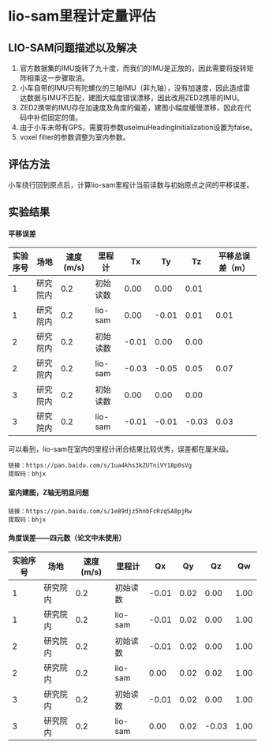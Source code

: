 # lio-sam里程计定量评估

## LIO-SAM问题描述以及解决

1. 官方数据集的IMU旋转了九十度，而我们的IMU是正放的，因此需要将旋转矩阵相乘这一步骤取消。
2. 小车自带的IMU只有陀螺仪的三轴IMU（非九轴），没有加速度，因此造成雷达数据与IMU不匹配，建图大幅度错误漂移，因此改用ZED2携带的IMU。
3. ZED2携带的IMU存在加速度及角度的偏差，建图小幅度缓慢漂移，因此在代码中补偿固定的值。
4. 由于小车未带有GPS，需要将参数useImuHeadingInitialization设置为false。
5. voxel filter的参数调整为室内参数。

## 评估方法

小车绕行回到原点后，计算lio-sam里程计当前读数与初始原点之间的平移误差。


## 实验结果

#### 平移误差

实验序号|场地|速度(m/s)|里程计|Tx|Ty|Tz|平移总误差（m）|
-|-|-|-|-|-|-|-|
1|研究院内|0.2|初始读数|0.00|0.00|0.01||
1|研究院内|0.2|lio-sam|0.00|-0.01|0.01|0.01|
2|研究院内|0.2|初始读数|-0.01|0.00|0.00||
2|研究院内|0.2|lio-sam|-0.03|-0.05|0.05|0.07|
3|研究院内|0.2|初始读数|0.00|0.00|0.00||
3|研究院内|0.2|lio-sam|-0.01|-0.01|-0.03|0.03|

可以看到，lio-sam在室内的里程计闭合结果比较优秀，误差都在厘米级。

```
链接：https://pan.baidu.com/s/1ua4khs3kZUTniVY18p0sVg 
提取码：bhjx 
```

#### 室内建图，Z轴无明显问题

```
链接：https://pan.baidu.com/s/1e89djz5hnbFcRzqSA8pjRw 
提取码：bhjx
```

#### 角度误差——四元数（论文中未使用）

实验序号|场地|速度(m/s)|里程计|Qx|Qy|Qz|Qw|
-|-|-|-|-|-|-|-|
1|研究院内|0.2|初始读数|-0.01|0.02|0.00|1.00|
1|研究院内|0.2|lio-sam|-0.01|0.02|0.00|1.00|
2|研究院内|0.2|初始读数|-0.01|0.02|0.00|1.00|
2|研究院内|0.2|lio-sam|0.00|0.02|0.02|1.00|
3|研究院内|0.2|初始读数|-0.01|0.02|0.00|1.00|
3|研究院内|0.2|lio-sam|0.00|0.02|-0.03|1.00|

